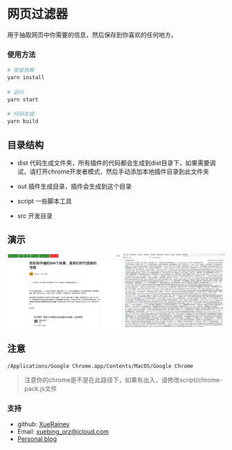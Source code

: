 # 网页过滤器

用于抽取网页中你需要的信息，然后保存到你喜欢的任何地方。

### 使用方法

```bash
# 安装依赖
yarn install

# 运行
yarn start 

# 代码生成
yarn build
```
## 目录结构

- dist
    代码生成文件夹，所有插件的代码都会生成到dist目录下，如果需要调试，请打开chrome开发者模式，然后手动添加本地插件目录到此文件夹

- out
    插件生成目录，插件会生成到这个目录

- script
    一些脚本工具

- src
    开发目录

## 演示
![演示1](doc/image/p1.png)

## 注意

`/Applications/Google Chrome.app/Contents/MacOS/Google Chrome`

> 注意你的chrome是不是在此路径下，如果有出入，请修改script/chrome-pack.js文件

### 支持

- github: [XueRainey](https://github.com/XueRainey)
- Email: [xuebing_orz@icloud.com](mailto:xuebing_orz@icloud.com)
- [Personal blog](http://www.rainey.space/)

